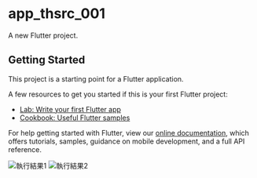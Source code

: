 # app_thsrc_001

A new Flutter project.

## Getting Started

This project is a starting point for a Flutter application.

A few resources to get you started if this is your first Flutter project:

- [Lab: Write your first Flutter app](https://flutter.dev/docs/get-started/codelab)
- [Cookbook: Useful Flutter samples](https://flutter.dev/docs/cookbook)

For help getting started with Flutter, view our
[online documentation](https://flutter.dev/docs), which offers tutorials,
samples, guidance on mobile development, and a full API reference.

![執行結果1](https://user-images.githubusercontent.com/6240328/138225073-d47786f7-662e-490e-9dfa-a471190b6c56.png)
![執行結果2](https://user-images.githubusercontent.com/6240328/138225106-016b8154-b753-482a-9104-999924c5e3ab.gif)
